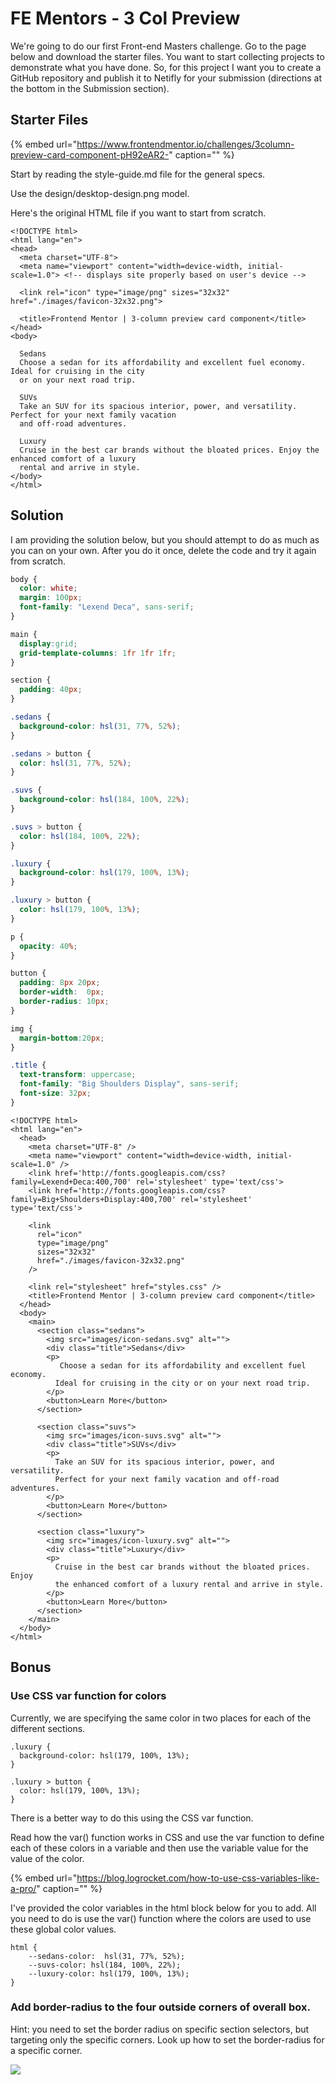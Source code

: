 # FE Mentors - 3 Col Preview

We're going to do our first Front-end Masters challenge. Go to the page below and download the starter files. You want to start collecting projects to demonstrate what you have done. So, for this project I want you to create a GitHub repository and publish it to Netifly for your submission \(directions at the bottom in the Submission section\).

## Starter Files

{% embed url="https://www.frontendmentor.io/challenges/3column-preview-card-component-pH92eAR2-" caption="" %}

Start by reading the style-guide.md file for the general specs.

Use the design/desktop-design.png model.

Here's the original HTML file if you want to start from scratch.

```markup
<!DOCTYPE html>
<html lang="en">
<head>
  <meta charset="UTF-8">
  <meta name="viewport" content="width=device-width, initial-scale=1.0"> <!-- displays site properly based on user's device -->

  <link rel="icon" type="image/png" sizes="32x32" href="./images/favicon-32x32.png">

  <title>Frontend Mentor | 3-column preview card component</title>
</head>
<body>

  Sedans
  Choose a sedan for its affordability and excellent fuel economy. Ideal for cruising in the city 
  or on your next road trip.

  SUVs
  Take an SUV for its spacious interior, power, and versatility. Perfect for your next family vacation 
  and off-road adventures.

  Luxury
  Cruise in the best car brands without the bloated prices. Enjoy the enhanced comfort of a luxury 
  rental and arrive in style.
</body>
</html>
```

## Solution

I am providing the solution below, but you should attempt to do as much as you can on your own. After you do it once, delete the code and try it again from scratch.

```css
body {
  color: white;
  margin: 100px;
  font-family: "Lexend Deca", sans-serif;
}

main {
  display:grid;
  grid-template-columns: 1fr 1fr 1fr;
}

section {
  padding: 40px;
}

.sedans {
  background-color: hsl(31, 77%, 52%);
}

.sedans > button {
  color: hsl(31, 77%, 52%);
}

.suvs {
  background-color: hsl(184, 100%, 22%);
}

.suvs > button {
  color: hsl(184, 100%, 22%);
}

.luxury {
  background-color: hsl(179, 100%, 13%);
}

.luxury > button {
  color: hsl(179, 100%, 13%);
}

p {
  opacity: 40%;
}

button {
  padding: 8px 20px;
  border-width:  0px;
  border-radius: 10px;
}

img {
  margin-bottom:20px;
}

.title {
  text-transform: uppercase;
  font-family: "Big Shoulders Display", sans-serif;
  font-size: 32px;
}
```

```markup
<!DOCTYPE html>
<html lang="en">
  <head>
    <meta charset="UTF-8" />
    <meta name="viewport" content="width=device-width, initial-scale=1.0" />
    <link href='http://fonts.googleapis.com/css?family=Lexend+Deca:400,700' rel='stylesheet' type='text/css'>
    <link href='http://fonts.googleapis.com/css?family=Big+Shoulders+Display:400,700' rel='stylesheet' type='text/css'>

    <link
      rel="icon"
      type="image/png"
      sizes="32x32"
      href="./images/favicon-32x32.png"
    />

    <link rel="stylesheet" href="styles.css" />
    <title>Frontend Mentor | 3-column preview card component</title>
  </head>
  <body>
    <main>
      <section class="sedans">
        <img src="images/icon-sedans.svg" alt="">
        <div class="title">Sedans</div>
        <p>
           Choose a sedan for its affordability and excellent fuel economy.
          Ideal for cruising in the city or on your next road trip.
        </p>  
        <button>Learn More</button> 
      </section>

      <section class="suvs">
        <img src="images/icon-suvs.svg" alt="">
        <div class="title">SUVs</div>
        <p>
          Take an SUV for its spacious interior, power, and versatility.
          Perfect for your next family vacation and off-road adventures.
        </p>  
        <button>Learn More</button>    
      </section>

      <section class="luxury">
        <img src="images/icon-luxury.svg" alt="">
        <div class="title">Luxury</div>
        <p>
          Cruise in the best car brands without the bloated prices. Enjoy
          the enhanced comfort of a luxury rental and arrive in style.
        </p>  
        <button>Learn More</button>  
      </section>
    </main>
  </body>
</html>
```

## Bonus

### Use CSS var function for colors

Currently, we are specifying the same color in two places for each of the different sections.

```markup
.luxury {
  background-color: hsl(179, 100%, 13%);
}

.luxury > button {
  color: hsl(179, 100%, 13%);
}
```

There is a better way to do this using the CSS var function.

Read how the var\(\) function works in CSS and use the var function to define each of these colors in a variable and then use the variable value for the value of the color.

{% embed url="https://blog.logrocket.com/how-to-use-css-variables-like-a-pro/" caption="" %}

I've provided the color variables in the html block below for you to add. All you need to do is use the var\(\) function where the colors are used to use these global color values.

```markup
html {
    --sedans-color:  hsl(31, 77%, 52%);
    --suvs-color: hsl(184, 100%, 22%);
    --luxury-color: hsl(179, 100%, 13%);
}
```

### Add border-radius to the four outside corners of overall box.

Hint: you need to set the border radius on specific section selectors, but targeting only the specific corners. Look up how to set the border-radius for a specific corner.

![](../../.gitbook/assets/image%20%28133%29.png)

